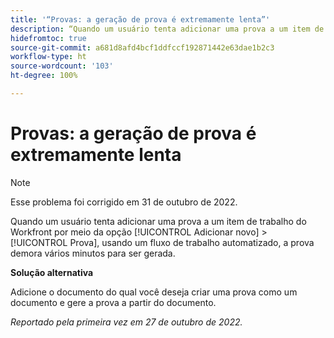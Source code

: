 ```yaml
---
title: '“Provas: a geração de prova é extremamente lenta”'
description: “Quando um usuário tenta adicionar uma prova a um item de trabalho do Workfront por meio da opção Adicionar novo > Prova, usando um fluxo de trabalho automatizado, a prova demora vários minutos para ser gerada.”
hidefromtoc: true
source-git-commit: a681d8afd4bcf1ddfccf192871442e63dae1b2c3
workflow-type: ht
source-wordcount: '103'
ht-degree: 100%

---
```



# Provas: a geração de prova é extremamente lenta

>[!NOTE]
>
>Esse problema foi corrigido em 31 de outubro de 2022.

<!--This article is on the WF and WFP TOCs-->

Quando um usuário tenta adicionar uma prova a um item de trabalho do Workfront por meio da opção [!UICONTROL Adicionar novo] > [!UICONTROL Prova], usando um fluxo de trabalho automatizado, a prova demora vários minutos para ser gerada.

**Solução alternativa**

Adicione o documento do qual você deseja criar uma prova como um documento e gere a prova a partir do documento.

_Reportado pela primeira vez em 27 de outubro de 2022._

